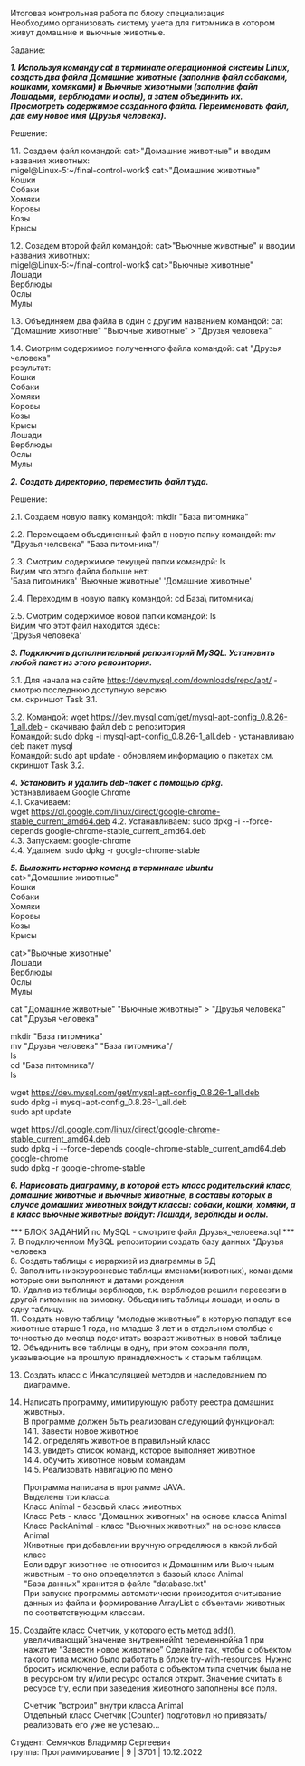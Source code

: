 Итоговая контрольная работа по блоку специализация  
Необходимо организовать систему учета для питомника в котором живут домашние и вьючные животные.  

Задание:  

***1. Используя команду cat в терминале операционной системы Linux, создать два файла Домашние животные (заполнив файл собаками, кошками, хомяками) и Вьючные животными (заполнив файл Лошадьми, верблюдами и ослы), а затем объединить их. Просмотреть cодержимое созданного файла. Переименовать файл, дав ему новое имя (Друзья человека).***  

Решение:  

1.1. Создаем файл командой: cat>"Домашние животные" и вводим названия животных:   
migel@Linux-5:~/final-control-work$ cat>"Домашние животные"  
Кошки  
Собаки  
Хомяки  
Коровы  
Козы  
Крысы  

1.2. Созадем второй файл командой: cat>"Вьючные животные" и вводим названия животных:   
migel@Linux-5:~/final-control-work$ cat>"Вьючные животные"  
Лошади  
Верблюды  
Ослы  
Мулы  

1.3. Объединяем два файла в один с другим названием командой: cat "Домашние животные" "Вьючные животные" > "Друзья человека"  

1.4. Смотрим содержимое полученного файла командой: cat "Друзья человека"  
результат:  
Кошки  
Собаки  
Хомяки  
Коровы  
Козы  
Крысы  
Лошади  
Верблюды  
Ослы  
Мулы  

***2. Создать директорию, переместить файл туда.***  

Решение:  

2.1. Создаем новую папку командой: mkdir "База питомника"  

2.2. Перемещаем объединенный файл в новую папку командой: mv "Друзья человека" "База питомника"/  

2.3. Смотрим содержимое текущей папки командрй: ls  
Видим что этого файла больше нет:  
'База питомника'  'Вьючные животные'  'Домашние животные'  

2.4. Переходим в новую папку командой: cd База\ питомника/  

2.5. Смотрим содержимое новой папки командой: ls  
Видим что этот файл находится здесь:  
'Друзья человека'  

***3. Подключить дополнительный репозиторий MySQL. Установить любой пакет из этого репозитория.***  

3.1. Для начала на сайте https://dev.mysql.com/downloads/repo/apt/ - смотрю последнюю доступную версию  
см. скриншот Task 3.1.  

3.2. Командой: wget https://dev.mysql.com/get/mysql-apt-config_0.8.26-1_all.deb - скачиваю файл deb с репозитория  
Командой: sudo dpkg -i mysql-apt-config_0.8.26-1_all.deb - устанавливаю deb пакет mysql  
Командой: sudo apt update - обновляем информацию о пакетах
см. скриншот Task 3.2.  

***4. Установить и удалить deb-пакет с помощью dpkg.***  
Устанавливаем Google Chrome  
4.1. Скачиваем:  
wget https://dl.google.com/linux/direct/google-chrome-stable_current_amd64.deb
4.2. Устанавливаем: sudo dpkg -i --force-depends google-chrome-stable_current_amd64.deb  
4.3. Запускаем: google-chrome  
4.4. Удаляем: sudo dpkg -r google-chrome-stable  

***5. Выложить историю команд в терминале ubuntu***  
cat>"Домашние животные"  
Кошки  
Собаки  
Хомяки  
Коровы  
Козы  
Крысы  

cat>"Вьючные животные"  
Лошади  
Верблюды  
Ослы  
Мулы  

cat "Домашние животные" "Вьючные животные" > "Друзья человека"  
cat "Друзья человека"  

mkdir "База питомника"  
mv "Друзья человека" "База питомника"/  
ls  
cd "База питомника"/  
ls  

wget https://dev.mysql.com/get/mysql-apt-config_0.8.26-1_all.deb  
sudo dpkg -i mysql-apt-config_0.8.26-1_all.deb  
sudo apt update  

wget https://dl.google.com/linux/direct/google-chrome-stable_current_amd64.deb  
sudo dpkg -i --force-depends google-chrome-stable_current_amd64.deb  
google-chrome  
sudo dpkg -r google-chrome-stable  

***6. Нарисовать диаграмму, в которой есть класс родительский класс, домашние животные и вьючные животные, в составы которых в случае домашних животных войдут классы: собаки, кошки, хомяки, а в класс вьючные животные войдут: Лошади, верблюды и ослы.***  

*** БЛОК ЗАДАНИЙ по MySQL - смотрите файл Друзья_человека.sql ***   
    7. В подключенном MySQL репозитории создать базу данных “Друзья человека   
    8. Создать таблицы с иерархией из диаграммы в БД   
    9. Заполнить низкоуровневые таблицы именами(животных), командами которые они выполняют и датами рождения   
    10. Удалив из таблицы верблюдов, т.к. верблюдов решили перевезти в другой питомник на зимовку. Объединить таблицы лошади, и ослы в одну таблицу.  
    11. Создать новую таблицу “молодые животные” в которую попадут все животные старше 1 года, но младше 3 лет и в отдельном столбце с точностью до месяца подсчитать возраст животных в новой таблице  
    12. Объединить все таблицы в одну, при этом сохраняя поля, указывающие на прошлую принадлежность к старым таблицам.  


13. Создать класс с Инкапсуляцией методов и наследованием по диаграмме.  

14. Написать программу, имитирующую работу реестра домашних животных.  
    В программе должен быть реализован следующий функционал:  
        14.1. Завести новое животное  
        14.2. определять животное в правильный класс  
        14.3. увидеть список команд, которое выполняет животное  
        14.4. обучить животное новым командам  
        14.5. Реализовать навигацию по меню  

    Программа написана в программе JAVA.  
    Выделены три класса:  
    Класс Animal - базовый класс животных  
    Класс Pets - класс "Домашних животных" на основе класса Animal  
    Класс PackAnimal - класс "Вьючных животных" на основе класса Animal  
    Животные при добавлении вручную определяюся в какой либой класс  
    Если вдруг животное не относится к Домашним или Вьючныым животным - то оно определяется в базоый класс Animal  
    "База данных" хранится в файле "database.txt"  
    При запуске программы автоматически произодится считывание данных из файла и формирование ArrayList с объектами животных по соответствующим классам.  

15. Создайте класс Счетчик, у которого есть метод add(), увеличивающий̆  значение внутренней̆int переменной̆на 1 при нажатие “Завести новое животное” Сделайте так, чтобы с объектом такого типа можно было работать в блоке try-with-resources. Нужно бросить исключение, если работа с объектом типа счетчик была не в ресурсном try и/или ресурс остался открыт. Значение
считать в ресурсе try, если при заведения животного заполнены все поля.  

    Счетчик "встроил" внутри класса Animal  
    Отдельный класс Счетчик (Counter) подготовил но привязать/реализовать его уже не успеваю...  


Студент: Семячков Владимир Сергеевич  
группа: Программирование | 9 | 3701 | 10.12.2022  